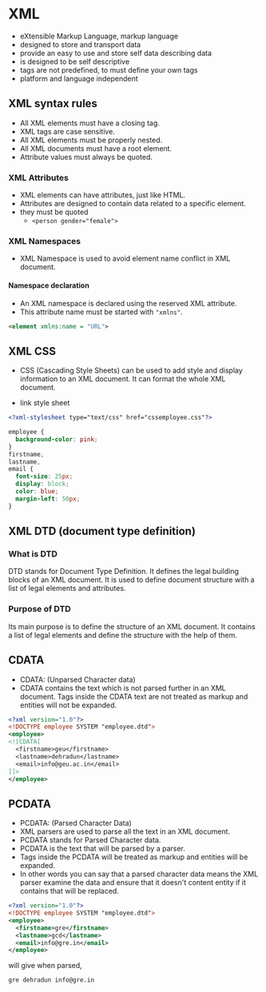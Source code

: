 # XML

- eXtensible Markup Language, markup language
- designed to store and transport data
- provide an easy to use and store self data describing data
- is designed to be self descriptive
- tags are not predefined, to must define your own tags
- platform and language independent

## XML syntax rules

- All XML elements must have a closing tag.
- XML tags are case sensitive.
- All XML elements must be properly nested.
- All XML documents must have a root element.
- Attribute values must always be quoted.

### XML Attributes

- XML elements can have attributes, just like HTML.
- Attributes are designed to contain data related to a specific element.
- they must be quoted
    - `<person gender="female">`

### XML Namespaces

- XML Namespace is used to avoid element name conflict in XML document.

#### Namespace declaration

- An XML namespace is declared using the reserved XML attribute.
- This attribute name must be started with `"xmlns"`.

```xml
<element xmlns:name = "URL">
```

## XML CSS

- CSS (Cascading Style Sheets) can be used to add style and display information
  to an XML document. It can format the whole XML document.

- link style sheet

```xml
<?xml-stylesheet type="text/css" href="cssemployee.css"?>
```

```css
employee {
  background-color: pink;
}
firstname,
lastname,
email {
  font-size: 25px;
  display: block;
  color: blue;
  margin-left: 50px;
}
```

## XML DTD (document type definition)

### What is DTD

DTD stands for Document Type Definition. It defines the legal building blocks of
an XML document. It is used to define document structure with a list of legal
elements and attributes.

### Purpose of DTD

Its main purpose is to define the structure of an XML document. It contains a
list of legal elements and define the structure with the help of them.

## CDATA

- CDATA: (Unparsed Character data)
- CDATA contains the text which is not parsed further in an XML document. Tags
  inside the CDATA text are not treated as markup and entities will not be
  expanded.

```xml
<?xml version="1.0"?>
<!DOCTYPE employee SYSTEM "employee.dtd">
<employee>
<![CDATA[
  <firstname>geu</firstname>
  <lastname>dehradun</lastname>
  <email>info@geu.ac.in</email>
]]>
</employee>
```

## PCDATA

- PCDATA: (Parsed Character Data)
- XML parsers are used to parse all the text in an XML document.
- PCDATA stands for Parsed Character data.
- PCDATA is the text that will be parsed by a parser.
- Tags inside the PCDATA will be treated as markup and entities will be
  expanded.
- In other words you can say that a parsed character data means the XML parser
  examine the data and ensure that it doesn't content entity if it contains that
  will be replaced.

```xml
<?xml version="1.0"?>
<!DOCTYPE employee SYSTEM "employee.dtd">
<employee>
  <firstname>gre</firstname>
  <lastname>gcd</lastname>
  <email>info@gre.in</email>
</employee>
```

will give when parsed,

```
gre dehradun info@gre.in
```

